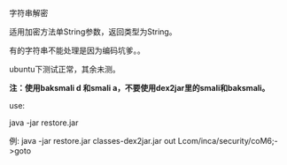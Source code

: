 字符串解密

适用加密方法单String参数，返回类型为String。

有的字符串不能处理是因为编码坑爹。。

ubuntu下测试正常，其余未测。

**注：使用baksmali d 和smali a，不要使用dex2jar里的smali和baksmali。**

use:

java -jar restore.jar <jarfile> <smalidir> <methodsig>

例:
java -jar restore.jar classes-dex2jar.jar out Lcom/inca/security/coM6;->goto
